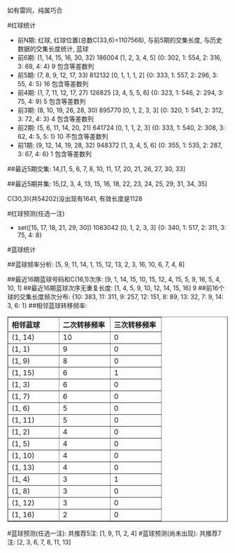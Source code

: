 <!-- 
.. title: 双色球2011119期(2011-10-11)数据分析报告
.. slug: slott-2011119-2011-10-11-report
.. date: 2011-10-12 08:00:00 UTC+08:00
.. tags: Lottery
.. link: 
.. description: 
.. type: text
-->

如有雷同，纯属巧合

<!-- TEASER_END-->

#红球统计

- 前N期: 红球, 红球位置(总数C(33,6)=1107568), 与前5期的交集长度, 与历史数据的交集长度统计, 蓝球
- 前6期: (1, 14, 15, 16, 30, 32) 186004 [1, 2, 3, 4, 5] {0: 302, 1: 554, 2: 316, 3: 69, 4: 4} 9 包含等差数列
- 前5期: (7, 8, 9, 12, 17, 33) 812132 [0, 1, 1, 1, 2] {0: 333, 1: 557, 2: 296, 3: 55, 4: 5} 16 包含等差数列
- 前4期: (1, 7, 11, 12, 17, 27) 126825 [3, 4, 5, 5, 6] {0: 323, 1: 546, 2: 294, 3: 75, 4: 9} 5 包含等差数列
- 前3期: (8, 10, 19, 26, 28, 30) 895770 [0, 1, 2, 3, 3] {0: 320, 1: 541, 2: 312, 3: 72, 4: 3} 4 包含等差数列
- 前2期: (5, 6, 11, 14, 20, 21) 641724 [0, 1, 1, 2, 3] {0: 333, 1: 540, 2: 308, 3: 62, 4: 5, 5: 1} 10 不包含等差数列
- 前1期: (9, 12, 14, 19, 28, 32) 948372 [1, 3, 4, 5, 6] {0: 355, 1: 535, 2: 287, 3: 67, 4: 6} 1 包含等差数列

##最近5期交集:
14,[1, 5, 6, 7, 8, 10, 11, 17, 20, 21, 26, 27, 30, 33]

##最近5期并集:
15,[2, 3, 4, 13, 15, 16, 18, 22, 23, 24, 25, 29, 31, 34, 35]

C(30,3)(共54202)没出现有1641, 
有效长度是1128

#红球预测(任选一注)

- set([15, 17, 18, 21, 29, 30]) 1083042 [0, 1, 2, 3, 3] {0: 340, 1: 517, 2: 311, 3: 75, 4: 8}

#蓝球统计

##蓝球频率分析:
[5, 9, 11, 14, 1, 15, 12, 13, 2, 3, 16, 10, 6, 7, 4, 8]

##最近16期蓝球号码和C(16,1)次序:
[9, 1, 14, 15, 10, 15, 12, 4, 15, 5, 9, 16, 5, 4, 10, 1]
##最近16期蓝球次序无重复长度:
[1, 4, 5, 9, 10, 12, 14, 15, 16] 9
##前16个球的交集长度频次分布:
{10: 383, 11: 311, 9: 257, 12: 151, 8: 89, 13: 32, 7: 9, 14: 3, 6: 1}
##相邻蓝球转移频率:
<table border="1" class="table table-striped dataframe">
  <thead>
    <tr style="text-align: left;">
      <th style="min-width: 100px;">相邻蓝球</th>
      <th style="min-width: 100px;">二次转移频率</th>
      <th style="min-width: 100px;">三次转移频率</th>
    </tr>
  </thead>
  <tbody>
    <tr>
      <td> (1, 14)</td>
      <td> 10</td>
      <td> 0</td>
    </tr>
    <tr>
      <td>  (1, 1)</td>
      <td>  9</td>
      <td> 0</td>
    </tr>
    <tr>
      <td>  (1, 9)</td>
      <td>  8</td>
      <td> 0</td>
    </tr>
    <tr>
      <td> (1, 15)</td>
      <td>  6</td>
      <td> 1</td>
    </tr>
    <tr>
      <td>  (1, 3)</td>
      <td>  6</td>
      <td> 0</td>
    </tr>
    <tr>
      <td>  (1, 7)</td>
      <td>  6</td>
      <td> 0</td>
    </tr>
    <tr>
      <td>  (1, 6)</td>
      <td>  5</td>
      <td> 0</td>
    </tr>
    <tr>
      <td> (1, 11)</td>
      <td>  5</td>
      <td> 0</td>
    </tr>
    <tr>
      <td>  (1, 2)</td>
      <td>  4</td>
      <td> 0</td>
    </tr>
    <tr>
      <td>  (1, 5)</td>
      <td>  4</td>
      <td> 0</td>
    </tr>
    <tr>
      <td> (1, 10)</td>
      <td>  4</td>
      <td> 0</td>
    </tr>
    <tr>
      <td> (1, 13)</td>
      <td>  4</td>
      <td> 0</td>
    </tr>
    <tr>
      <td>  (1, 4)</td>
      <td>  3</td>
      <td> 1</td>
    </tr>
    <tr>
      <td>  (1, 8)</td>
      <td>  3</td>
      <td> 0</td>
    </tr>
    <tr>
      <td> (1, 12)</td>
      <td>  3</td>
      <td> 0</td>
    </tr>
    <tr>
      <td> (1, 16)</td>
      <td>  2</td>
      <td> 0</td>
    </tr>
  </tbody>
</table>
#蓝球预测(任选一注):
共推荐5注: [1, 9, 11, 2, 4]
#蓝球预测(尚未出现):
共推荐7注: [2, 3, 6, 7, 8, 11, 13]

